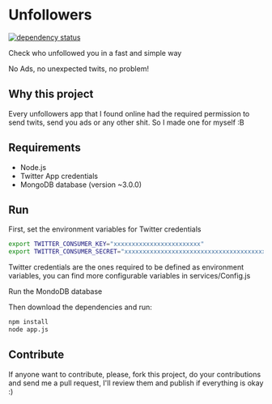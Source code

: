 # Unfollowers

[![dependency status][dep-badge]][dep-status]

[dep-status]: https://david-dm.org/Sirikon/Unfollowers
[dep-badge]: https://david-dm.org/Sirikon/Unfollowers.svg?style=flat-square

Check who unfollowed you in a fast and simple way

No Ads, no unexpected twits, no problem!

## Why this project ##
Every unfollowers app that I found online had the required permission to send twits, send you ads or any other shit. So I made one for myself :B

## Requirements ##
 * Node.js
 * Twitter App credentials
 * MongoDB database (version ~3.0.0)

## Run ##
First, set the environment variables for Twitter credentials
````bash
export TWITTER_CONSUMER_KEY="xxxxxxxxxxxxxxxxxxxxxxxx"
export TWITTER_CONSUMER_SECRET="xxxxxxxxxxxxxxxxxxxxxxxxxxxxxxxxxxxxxxxxxxxxxxxxxx"
````
Twitter credentials are the ones required to be defined as environment variables, you can find more configurable variables in services/Config.js

Run the MondoDB database
 
Then download the dependencies and run:
````bash
npm install
node app.js
````

## Contribute ##
If anyone want to contribute, please, fork this project, do your contributions and send me a pull request, I'll review them and publish if everything is okay :)
